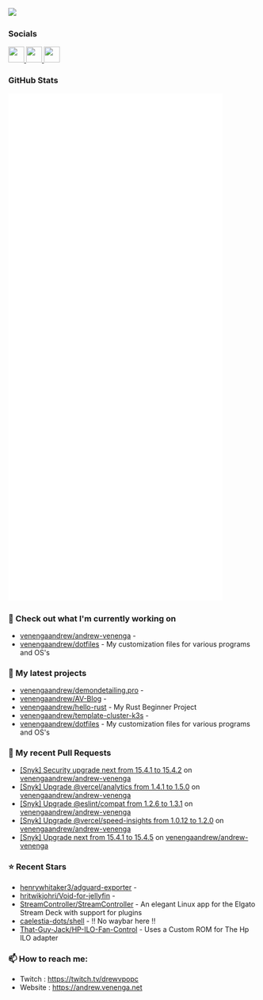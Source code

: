 <a href="https://www.twitch.tv/drewvpopc" target="_blank" rel="noreferrer"><img
src="https://img.shields.io/twitch/status/drewvpopc?logo=twitchsx&style=for-the-badge&color=0891b2&labelColor=1c1917&label=TWITCH+STATUS" /></a>

### Socials

<p align="left"> <a href="https://www.github.com/venengaandrew" target="_blank" rel="noreferrer"> <picture> <source media="(prefers-color-scheme: dark)" srcset="https://raw.githubusercontent.com/danielcranney/readme-generator/main/public/icons/socials/github-dark.svg" /> <source media="(prefers-color-scheme: light)" srcset="https://raw.githubusercontent.com/danielcranney/readme-generator/main/public/icons/socials/github.svg" /> <img src="https://raw.githubusercontent.com/danielcranney/readme-generator/main/public/icons/socials/github.svg" width="32" height="32" /> </picture> </a> <a href="https://www.linkedin.com/in/andrew-k-venenga" target="_blank" rel="noreferrer"> <picture> <source media="(prefers-color-scheme: dark)" srcset="https://raw.githubusercontent.com/danielcranney/readme-generator/main/public/icons/socials/linkedin-dark.svg" /> <source media="(prefers-color-scheme: light)" srcset="https://raw.githubusercontent.com/danielcranney/readme-generator/main/public/icons/socials/linkedin.svg" /> <img src="https://raw.githubusercontent.com/danielcranney/readme-generator/main/public/icons/socials/linkedin.svg" width="32" height="32" /> </picture> </a> <a href="https://www.twitch.tv/drewvpopc" target="_blank" rel="noreferrer"> <picture> <source media="(prefers-color-scheme: dark)" srcset="https://raw.githubusercontent.com/danielcranney/readme-generator/main/public/icons/socials/twitch-dark.svg" /> <source media="(prefers-color-scheme: light)" srcset="https://raw.githubusercontent.com/danielcranney/readme-generator/main/public/icons/socials/twitch.svg" /> <img src="https://raw.githubusercontent.com/danielcranney/readme-generator/main/public/icons/socials/twitch.svg" width="32" height="32" /> </picture> </a></p>

### GitHub Stats

<p align="left"><img src="https://raw.githubusercontent.com/venengaandrew/venengaandrew/main/github-metrics.svg" /></p>

### 👷 Check out what I'm currently working on

- [venengaandrew/andrew-venenga](https://github.com/venengaandrew/andrew-venenga) - 
- [venengaandrew/dotfiles](https://github.com/venengaandrew/dotfiles) - My customization files for various programs and OS&#39;s
### 🌱 My latest projects

- [venengaandrew/demondetailing.pro](https://github.com/venengaandrew/demondetailing.pro) - 
- [venengaandrew/AV-Blog](https://github.com/venengaandrew/AV-Blog) - 
- [venengaandrew/hello-rust](https://github.com/venengaandrew/hello-rust) - My Rust Beginner Project
- [venengaandrew/template-cluster-k3s](https://github.com/venengaandrew/template-cluster-k3s) - 
- [venengaandrew/dotfiles](https://github.com/venengaandrew/dotfiles) - My customization files for various programs and OS&#39;s
### 🔨 My recent Pull Requests

- [[Snyk] Security upgrade next from 15.4.1 to 15.4.2](https://github.com/venengaandrew/andrew-venenga/pull/95) on [venengaandrew/andrew-venenga](https://github.com/venengaandrew/andrew-venenga)
- [[Snyk] Upgrade @vercel/analytics from 1.4.1 to 1.5.0](https://github.com/venengaandrew/andrew-venenga/pull/89) on [venengaandrew/andrew-venenga](https://github.com/venengaandrew/andrew-venenga)
- [[Snyk] Upgrade @eslint/compat from 1.2.6 to 1.3.1](https://github.com/venengaandrew/andrew-venenga/pull/88) on [venengaandrew/andrew-venenga](https://github.com/venengaandrew/andrew-venenga)
- [[Snyk] Upgrade @vercel/speed-insights from 1.0.12 to 1.2.0](https://github.com/venengaandrew/andrew-venenga/pull/87) on [venengaandrew/andrew-venenga](https://github.com/venengaandrew/andrew-venenga)
- [[Snyk] Upgrade next from 15.4.1 to 15.4.5](https://github.com/venengaandrew/andrew-venenga/pull/86) on [venengaandrew/andrew-venenga](https://github.com/venengaandrew/andrew-venenga)
### ⭐ Recent Stars

- [henrywhitaker3/adguard-exporter](https://github.com/henrywhitaker3/adguard-exporter) - 
- [hritwikjohri/Void-for-jellyfin](https://github.com/hritwikjohri/Void-for-jellyfin) - 
- [StreamController/StreamController](https://github.com/StreamController/StreamController) - An elegant Linux app for the Elgato Stream Deck with support for plugins
- [caelestia-dots/shell](https://github.com/caelestia-dots/shell) - ‼️ No waybar here ‼️
- [That-Guy-Jack/HP-ILO-Fan-Control](https://github.com/That-Guy-Jack/HP-ILO-Fan-Control) - Uses a Custom ROM for The Hp ILO adapter
### 📫 How to reach me:
  - Twitch    : <https://twitch.tv/drewvpopc>
  - Website   : <https://andrew.venenga.net>
